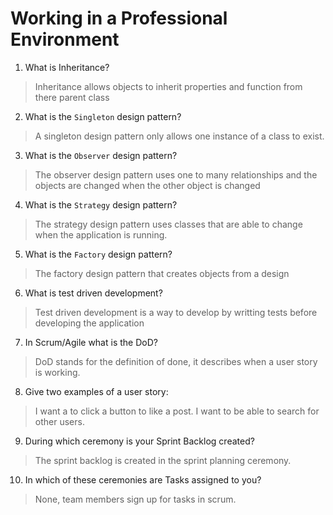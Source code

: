# Working in a Professional Environment
01. What is Inheritance?

> Inheritance allows objects to inherit properties and function from there parent class

02. What is the `Singleton` design pattern?

> A singleton design pattern only allows one instance of a class to exist.

03. What is the `Observer` design pattern?

>  The observer design pattern uses one to many relationships and the objects are changed when the other object is changed

04. What is the `Strategy` design pattern?

> The strategy design pattern uses classes that are able to change when the application is running.

05. What is the `Factory` design pattern?

> The factory design pattern that creates objects from a design 

06. What is test driven development?
> Test driven development is a way to develop by writting tests before developing the application

07. In Scrum/Agile what is the DoD?

> DoD stands for the definition of done, it describes when a user story is working.

08. Give two examples of a user story:

> I want a to click a button to like a post.   I want to be able to search for other users.


09. During which ceremony is your Sprint Backlog created?

> The sprint backlog is created in the sprint planning ceremony.

10. In which of these ceremonies are Tasks assigned to you?

> None, team members sign up for tasks in scrum.
